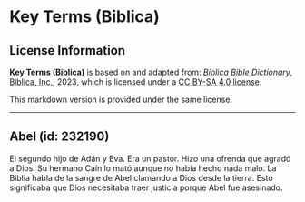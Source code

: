 # Key Terms (Biblica)

## License Information

**Key Terms (Biblica)** is based on and adapted from: _Biblica Bible Dictionary_, [Biblica, Inc.](https://www.biblica.com/), 2023, which is licensed under a [CC BY-SA 4.0 license](https://creativecommons.org/licenses/by-sa/4.0/legalcode.en).

This markdown version is provided under the same license.



--------------------------------

## Abel (id: 232190)

El segundo hijo de Adán y Eva. Era un pastor. Hizo una ofrenda que agradó a Dios. Su hermano Caín lo mató aunque no había hecho nada malo. La Biblia habla de la sangre de Abel clamando a Dios desde la tierra. Esto significaba que Dios necesitaba traer justicia porque Abel fue asesinado.



